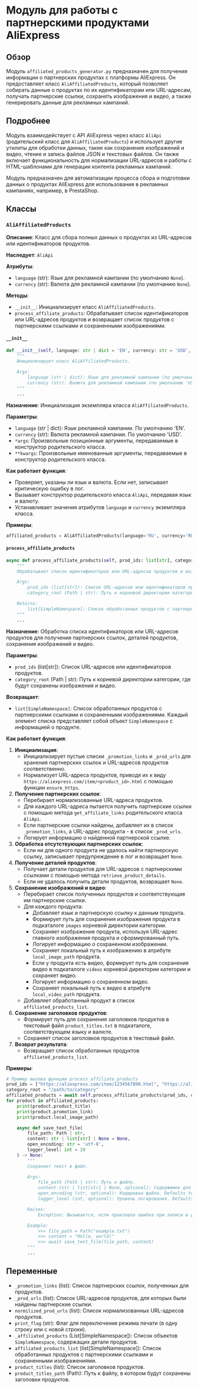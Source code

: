 # Модуль для работы с партнерскими продуктами AliExpress

## Обзор

Модуль `affiliated_products_generator.py` предназначен для получения информации о партнерских продуктах с платформы AliExpress. Он предоставляет класс `AliAffiliatedProducts`, который позволяет собирать данные о продуктах по их идентификаторам или URL-адресам, получать партнерские ссылки, сохранять изображения и видео, а также генерировать данные для рекламных кампаний.

## Подробнее

Модуль взаимодействует с API AliExpress через класс `AliApi` (родительский класс для `AliAffiliatedProducts`) и использует другие утилиты для обработки данных, такие как сохранение изображений и видео, чтение и запись файлов JSON и текстовых файлов. Он также включает функциональность для нормализации URL-адресов и работы с HTML-шаблонами для генерации контента рекламных кампаний.

Модуль предназначен для автоматизации процесса сбора и подготовки данных о продуктах AliExpress для использования в рекламных кампаниях, например, в PrestaShop.

## Классы

### `AliAffiliatedProducts`

**Описание**: Класс для сбора полных данных о продуктах из URL-адресов или идентификаторов продуктов.

**Наследует**: `AliApi`

**Атрибуты**:
- `language` (str): Язык для рекламной кампании (по умолчанию `None`).
- `currency` (str): Валюта для рекламной кампании (по умолчанию `None`).

**Методы**:
- `__init__`: Инициализирует класс `AliAffiliatedProducts`.
- `process_affiliate_products`: Обрабатывает список идентификаторов или URL-адресов продуктов и возвращает список продуктов с партнерскими ссылками и сохраненными изображениями.

#### `__init__`

```python
def __init__(self, language: str | dict = 'EN', currency: str = 'USD', *args, **kwargs):
    """
    Инициализирует класс AliAffiliatedProducts.

    Args:
        language (str | dict): Язык для рекламной кампании (по умолчанию 'EN').
        currency (str): Валюта для рекламной кампании (по умолчанию 'USD').
    """
    ...
```

**Назначение**: Инициализация экземпляра класса `AliAffiliatedProducts`.

**Параметры**:
- `language` (str | dict): Язык рекламной кампании. По умолчанию 'EN'.
- `currency` (str): Валюта рекламной кампании. По умолчанию 'USD'.
- `*args`: Произвольные позиционные аргументы, передаваемые в конструктор родительского класса.
- `**kwargs`: Произвольные именованные аргументы, передаваемые в конструктор родительского класса.

**Как работает функция**:

- Проверяет, указаны ли язык и валюта. Если нет, записывает критическую ошибку в лог.
- Вызывает конструктор родительского класса `AliApi`, передавая язык и валюту.
- Устанавливает значения атрибутов `language` и `currency` экземпляра класса.

**Примеры**:

```python
affiliated_products = AliAffiliatedProducts(language='RU', currency='RUB')
```

#### `process_affiliate_products`

```python
async def process_affiliate_products(self, prod_ids: list[str], category_root: Path | str) -> list[SimpleNamespace]:
    """
    Обрабатывает список идентификаторов или URL-адресов продуктов и возвращает список продуктов с партнерскими ссылками и сохраненными изображениями.

    Args:
        prod_ids (list[str]): Список URL-адресов или идентификаторов продуктов.
        category_root (Path | str): Путь к корневой директории категории.

    Returns:
        list[SimpleNamespace]: Список обработанных продуктов с партнерскими ссылками и сохраненными изображениями.
    """
    ...
```

**Назначение**: Обработка списка идентификаторов или URL-адресов продуктов для получения партнерских ссылок, деталей продуктов, сохранения изображений и видео.

**Параметры**:
- `prod_ids` (list[str]): Список URL-адресов или идентификаторов продуктов.
- `category_root` (Path | str): Путь к корневой директории категории, где будут сохранены изображения и видео.

**Возвращает**:
- `list[SimpleNamespace]`: Список обработанных продуктов с партнерскими ссылками и сохраненными изображениями. Каждый элемент списка представляет собой объект `SimpleNamespace` с информацией о продукте.

**Как работает функция**:

1.  **Инициализация**:
    *   Инициализирует пустые списки `_promotion_links` и `_prod_urls` для хранения партнерских ссылок и URL-адресов продуктов соответственно.
    *   Нормализует URL-адреса продуктов, приводя их к виду `https://aliexpress.com/item/<product_id>.html` с помощью функции `ensure_https`.
2.  **Получение партнерских ссылок**:
    *   Перебирает нормализованные URL-адреса продуктов.
    *   Для каждого URL-адреса пытается получить партнерские ссылки с помощью метода `get_affiliate_links` родительского класса `AliApi`.
    *   Если партнерские ссылки найдены, добавляет их в список `_promotion_links`, а URL-адрес продукта - в список `_prod_urls`.
    *   Логирует информацию о найденной партнерской ссылке.
3.  **Обработка отсутствующих партнерских ссылок**:
    *   Если ни для одного продукта не удалось найти партнерскую ссылку, записывает предупреждение в лог и возвращает `None`.
4.  **Получение деталей продуктов**:
    *   Получает детали продуктов для URL-адресов с партнерскими ссылками с помощью метода `retrieve_product_details`.
    *   Если не удалось получить детали продуктов, возвращает `None`.
5.  **Сохранение изображений и видео**:
    *   Перебирает список полученных продуктов и соответствующие им партнерские ссылки.
    *   Для каждого продукта:
        *   Добавляет язык и партнерскую ссылку к данным продукта.
        *   Формирует путь для сохранения изображения продукта в подкаталоге `images` корневой директории категории.
        *   Сохраняет изображение продукта, используя URL-адрес главного изображения продукта и сформированный путь.
        *   Логирует информацию о сохраненном изображении.
        *   Сохраняет локальный путь к изображению в атрибуте `local_image_path` продукта.
        *   Если у продукта есть видео, формирует путь для сохранения видео в подкаталоге `videos` корневой директории категории и сохраняет видео.
        *   Логирует информацию о сохраненном видео.
        *   Сохраняет локальный путь к видео в атрибуте `local_video_path` продукта.
    *   Добавляет обработанный продукт в список `affiliated_products_list`.
6.  **Сохранение заголовков продуктов**:
    *   Формирует путь для сохранения заголовков продуктов в текстовый файл `product_titles.txt` в подкаталоге, соответствующем языку и валюте.
    *   Сохраняет список заголовков продуктов в текстовый файл.
7.  **Возврат результата**:
    *   Возвращает список обработанных продуктов `affiliated_products_list`.

**Примеры**:

```python
# Пример вызова функции process_affiliate_products
prod_ids = ["https://aliexpress.com/item/1234567890.html", "https://aliexpress.com/item/0987654321.html"]
category_root = "/path/to/category"
affiliated_products = await self.process_affiliate_products(prod_ids, category_root)
for product in affiliated_products:
    print(product.product_title)
    print(product.promotion_link)
    print(product.local_image_path)
```
```python
    async def save_text_file(
        file_path: Path | str,
        content: str | list[str] | None = None,
        open_encoding: str = 'utf-8',
        logger_level: int = 20
    ) -> None:
        """
        Сохраняет текст в файл.

        Args:
            file_path (Path | str): Путь к файлу.
            content (str | list[str] | None, optional): Содержимое для записи. Defaults to None.
            open_encoding (str, optional): Кодировка файла. Defaults to 'utf-8'.
            logger_level (int, optional): Уровень логирования. Defaults to 20.

        Raises:
            Exception: Вызывается, если произошла ошибка при записи в файл.

        Example:
            >>> file_path = Path("example.txt")
            >>> content = "Hello, world!"
            >>> await save_text_file(file_path, content)
        """
        ...
```
## Переменные
- `_promotion_links` (list): Список партнерских ссылок, полученных для продуктов.
- `_prod_urls` (list): Список URL-адресов продуктов, для которых были найдены партнерские ссылки.
- `normilized_prod_urls` (list): Список нормализованных URL-адресов продуктов.
- `print_flag` (str): Флаг для переключения режима печати (в одну строку или с новой строки).
- `_affiliated_products` (List[SimpleNamespace]): Список объектов `SimpleNamespace`, содержащих детали продуктов.
- `affiliated_products_list` (list[SimpleNamespace]): Список обработанных продуктов с партнерскими ссылками и сохраненными изображениями.
- `product_titles` (list): Список заголовков продуктов.
- `product_titles_path` (Path): Путь к файлу, в котором будут сохранены заголовки продуктов.